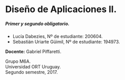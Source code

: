 # Diseño de Aplicaciones II.

##### Primer y segundo obligatorio.

- Lucía Dabezies, Nº de estudiante: 200604.
- Sebastián Uriarte Güimil, Nº de estudiante: 194973.

**Docente:** Gabriel Piffaretti.

Grupo M6A.<br/>
Universidad ORT Uruguay.<br/>
Segundo semestre, 2017.
